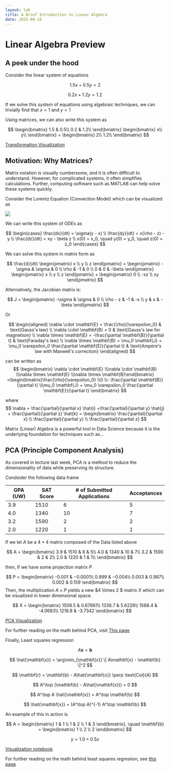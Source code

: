 ```yaml
---
layout: lab
title: A Brief Introduction to Linear Algebra
date: 2025-08-18
---
```


# Linear Algebra Preview

## A peek under the hood 
Consider the linear system of equations 

$$ 1.5x + 0.5y = 2 $$

$$ 0.2x + 1.2y = 1.2$$

If we solve this system of equations using algebraic techniques, we can trivially find that $x = 1$ and $y = 1$

Using matrices, we can also write this system as

$$
\begin{bmatrix}
1.5 & 0.5\\
0.2 & 1.2\\
\end{bmatrix}
\begin{bmatrix}
x\\
y\\
\end{bmatrix} =
\begin{bmatrix}
2\\
1.2\\
\end{bmatrix}
$$

[Transformation Visualization](https://github.com/wonjun-seo/cosmos/tree/master/static_files/presentations/lecture_nine/visualization.ipynb)

## Motivation: Why Matrices?

Matrix notation is visually cumbersome, and it is often difficult to understand. However, for complicated systems, it often simplifies calculations. Further, computing software such as MATLAB can help solve these systems quickly.

Consider the Lorentz Equation (Convection Model) which can be visualized as 

![](https://geoffboeing.com/wp-content/uploads/2016/12/lorenz-attractor-phase-plane-1024x393.png)

We can write this system of ODEs as 

$$
\begin{cases}
\frac{dx}{dt} = \sigma(y - x) \\
\frac{dy}{dt} = x(\rho - z) - y \\
\frac{dz}{dt} = xy - \beta z \\
x(0) = x_0, \quad y(0) = y_0, \quad z(0) = z_0
\end{cases}
$$

We can solve this system in matrix form as 


$$
\frac{d}{dt} \begin{pmatrix} 
x \\
y \\ 
z 
\end{pmatrix} = \begin{pmatrix}
-\sigma & \sigma & 0 \\ 
\rho & -1 & 0 \\
0 & 0 & -\beta
\end{pmatrix} \begin{pmatrix} 
x \\
y \\ 
z 
\end{pmatrix} + \begin{pmatrix} 
0 \\ 
-xz \\ 
xy 
\end{pmatrix}
$$


Alternatively, the Jacobian matrix is:

$$
J = \begin{pmatrix}
-\sigma & \sigma & 0 \\
\rho - z & -1 & -x \\
y & x & -\beta
\end{pmatrix}
$$


Or

$$
\begin{aligned}
\nabla \cdot \mathbf{E} = \frac{\rho}{\varepsilon_0} & \text{Gauss's law} \\
\nabla \cdot \mathbf{B} = 0 & \text{Gauss's law for magnetism} \\
\nabla \times \mathbf{E} = -\frac{\partial \mathbf{B}}{\partial t} & \text{Faraday's law} \\
\nabla \times \mathbf{B} = \mu_0 \mathbf{J} + \mu_0 \varepsilon_0 \frac{\partial \mathbf{E}}{\partial t} & \text{Ampère's law with Maxwell's correction}
\end{aligned}
$$

can be written as 
$$
\begin{bmatrix} \nabla \cdot \mathbf{E} \\\nabla \cdot \mathbf{B} \\\nabla \times \mathbf{E} \\\nabla \times \mathbf{B}\end{bmatrix} =\begin{bmatrix}\frac{\rho}{\varepsilon_0} \\0 \\- \frac{\partial \mathbf{B}}{\partial t} \\\mu_0 \mathbf{J} + \mu_0 \varepsilon_0 \frac{\partial \mathbf{E}}{\partial t}
\end{bmatrix}
$$

where 
$$
\nabla = \frac{\partial}{\partial x} \hat{i} +\frac{\partial}{\partial y} \hat{j} + \frac{\partial}{\partial z} \hat{k} = \begin{bmatrix} \frac{\partial}{\partial x} \\ \frac{\partial}{\partial y} \\ \frac{\partial}{\partial z}
$$


Matrix (Linear) Algebra is a powerful tool in Data Science because it is the underlying foundation for techniques such as...




## PCA (Principle Component Analysis)
 
As covered in lecture last week, PCA is a method to reduce the dimensionality of data while preserving its structure.


Condsider the following data frame

|GPA (UW)      | SAT Score | # of Submitted Applications | Acceptances|
| -------- | -------   | ----------|---------|
| 3.9  | 1510      |6         |5       |
| 4.0  | 1340      |10        |7       |
| 3.2  | 1590      |2         |2       |
| 2.0  | 1220       |1         |1       |

If we let $A$ be a $4 \times 4$ matrix composed of the Data listed above

$$
A = \begin{bmatrix}
3.9 & 1510 & 6 & 5\\
4.0 & 1340 & 10 & 7\\
3.2 & 1590 & 2 & 2\\
2.0 & 1220 & 1 & 1\\
\end{bmatrix}
$$

then, If we have some projection matrix $P$

$$ 
P = \begin{bmatrix}
-0.001 & −0.0001\\
0.999 & −0.004\\
0.003 & 0.987\\
0.002 & 0.159
\end{bmatrix}
$$
Then, the multiplication $A \times P$ yields a new  $4 \times 2 $ matrix $X$ which can be visualized in lower dimensional space.

$$
X = \begin{bmatrix}
1508.5 & 0.67661\\
1338.7 & 5.6226\\
1588.4 & -4.0683\\
1218.8 & -3.7342
\end{bmatrix}
$$

[PCA Visualization](https://github.com/wonjun-seo/cosmos/tree/master/static_files/presentations/lecture_nine/pca_visualization.ipynb)

For further reading on the math behind PCA, visit [This page](https://www.math.union.edu/~jaureguj/PCA.pdf)


Finally, Least squares regression

$$
A\mathbf{x} = \mathbf{b}
$$

$$
\hat{\mathbf{x}} = \arg\min_{\mathbf{x}} \| A\mathbf{x} - \mathbf{b} \|^2
$$

$$
\mathbf{r} = \mathbf{b} - A\hat{\mathbf{x}} \perp \text{Col}(A)
$$

$$
A^\top (\mathbf{b} - A\hat{\mathbf{x}}) = 0
$$


$$
A^\top A \hat{\mathbf{x}} = A^\top \mathbf{b}
$$

$$
\hat{\mathbf{x}} = (A^\top A)^{-1} A^\top \mathbf{b}
$$


An example of this in action is 

$$
A = \begin{bmatrix}
1 & 1 \\
1 & 2 \\
1 & 3
\end{bmatrix}, \quad
\mathbf{b} = \begin{bmatrix}
1 \\
2 \\
2
\end{bmatrix}
$$

$$
y = 1.0 + 0.5x
$$

[Visualization notebook](https://github.com/wonjun-seo/cosmos/tree/master/static_files/presentations/lecture_nine/least_squaress.ipynb)

For further reading on the math behind least squares regresiion, see [this page](https://textbooks.math.gatech.edu/ila/least-squares.htmls)

